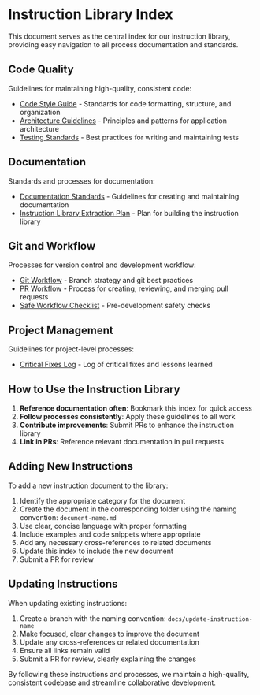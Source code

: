 # Instruction Library Index

This document serves as the central index for our instruction library, providing easy navigation to all process documentation and standards.

## Code Quality

Guidelines for maintaining high-quality, consistent code:

- [Code Style Guide](/docs/processes/code-quality/code-style-guide.md) - Standards for code formatting, structure, and organization
- [Architecture Guidelines](/docs/processes/code-quality/architecture-guidelines.md) - Principles and patterns for application architecture
- [Testing Standards](/docs/processes/code-quality/testing-standards.md) - Best practices for writing and maintaining tests

## Documentation

Standards and processes for documentation:

- [Documentation Standards](/docs/processes/documentation/documentation-standards.md) - Guidelines for creating and maintaining documentation
- [Instruction Library Extraction Plan](/docs/processes/documentation/instruction-library-plan.md) - Plan for building the instruction library

## Git and Workflow

Processes for version control and development workflow:

- [Git Workflow](/docs/processes/git/git-workflow.md) - Branch strategy and git best practices
- [PR Workflow](/docs/processes/pr-workflow.md) - Process for creating, reviewing, and merging pull requests
- [Safe Workflow Checklist](/docs/processes/safe-workflow-checklist.md) - Pre-development safety checks

## Project Management

Guidelines for project-level processes:

- [Critical Fixes Log](/docs/project/critical-fixes.md) - Log of critical fixes and lessons learned

## How to Use the Instruction Library

1. **Reference documentation often**: Bookmark this index for quick access
2. **Follow processes consistently**: Apply these guidelines to all work
3. **Contribute improvements**: Submit PRs to enhance the instruction library
4. **Link in PRs**: Reference relevant documentation in pull requests

## Adding New Instructions

To add a new instruction document to the library:

1. Identify the appropriate category for the document
2. Create the document in the corresponding folder using the naming convention: `document-name.md`
3. Use clear, concise language with proper formatting
4. Include examples and code snippets where appropriate
5. Add any necessary cross-references to related documents
6. Update this index to include the new document
7. Submit a PR for review

## Updating Instructions

When updating existing instructions:

1. Create a branch with the naming convention: `docs/update-instruction-name`
2. Make focused, clear changes to improve the document
3. Update any cross-references or related documentation
4. Ensure all links remain valid
5. Submit a PR for review, clearly explaining the changes

By following these instructions and processes, we maintain a high-quality, consistent codebase and streamline collaborative development.